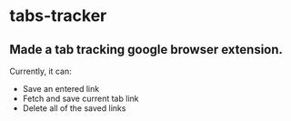 # tabs-tracker
## Made a tab tracking google browser extension.

Currently, it can:
* Save an entered link
* Fetch and save current tab link
* Delete all of the saved links
